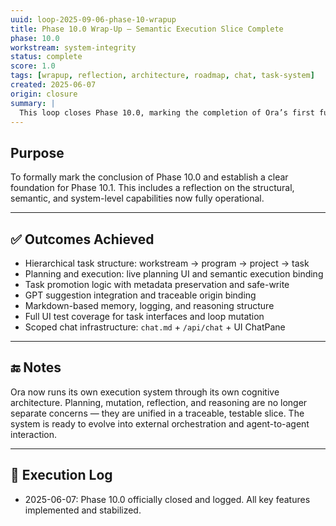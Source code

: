 ```yaml
---
uuid: loop-2025-09-06-phase-10-wrapup
title: Phase 10.0 Wrap-Up – Semantic Execution Slice Complete
phase: 10.0
workstream: system-integrity
status: complete
score: 1.0
tags: [wrapup, reflection, architecture, roadmap, chat, task-system]
created: 2025-06-07
origin: closure
summary: |
  This loop closes Phase 10.0, marking the completion of Ora’s first fully semantic execution slice. The system now supports structured planning, promotion, mutation, logging, scoped chat, and task memory across an architectural hierarchy. All components are stable, test-covered, and traceable.
---
```


## Purpose

To formally mark the conclusion of Phase 10.0 and establish a clear foundation for Phase 10.1. This includes a reflection on the structural, semantic, and system-level capabilities now fully operational.

---

## ✅ Outcomes Achieved

- Hierarchical task structure: workstream → program → project → task
- Planning and execution: live planning UI and semantic execution binding
- Task promotion logic with metadata preservation and safe-write
- GPT suggestion integration and traceable origin binding
- Markdown-based memory, logging, and reasoning structure
- Full UI test coverage for task interfaces and loop mutation
- Scoped chat infrastructure: `chat.md` + `/api/chat` + UI ChatPane

---

## 🔚 Notes

Ora now runs its own execution system through its own cognitive architecture. Planning, mutation, reflection, and reasoning are no longer separate concerns — they are unified in a traceable, testable slice. The system is ready to evolve into external orchestration and agent-to-agent interaction.

---

## 🧾 Execution Log

- 2025-06-07: Phase 10.0 officially closed and logged. All key features implemented and stabilized.
